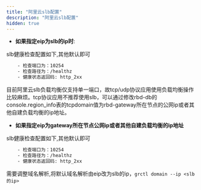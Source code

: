 ```yaml
---
title: "阿里云slb配置"
description: "阿里云slb配置"
hidden: true
---
```


- **如果指定eip为slb的ip时**:

slb健康检查配置如下,其他默认即可

```bash
    - 检查端口为：10254
    - 检查路径为：/healthz
    - 健康状态返回码: http_2xx
```

目前阿里云slb负载均衡仅支持单一端口，故tcp/udp协议应用使用负载均衡操作比较麻烦。tcp协议应用不推荐使用slb，可以通过修改rbd-db的console.region_info表的tcpdomain值为rbd-gateway所在节点的公网ip或者其他自建负载均衡的ip地址。
    
- **如果指定eip为gateway所在节点公网ip或者其他自建负载均衡的ip地址**

slb健康检查配置如下,其他默认即可

```bash
    - 检查端口为：10254
    - 检查路径为：/healthz
    - 健康状态返回码: http_2xx
```

需要调整域名解析,将默认域名解析由eip改为slb的ip，`grctl domain --ip <slb的ip>`
